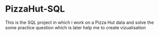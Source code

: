 # PizzaHut-SQL
This is the SQL project in which i work on a Pizza Hut data and solve the some practice question which is later help me to create vizualisation
